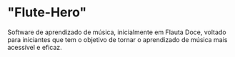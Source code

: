 # "Flute-Hero"
Software de aprendizado de música, inicialmente em Flauta Doce, voltado para iniciantes que tem o objetivo de tornar o aprendizado de música mais acessível e eficaz. 
